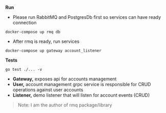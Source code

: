 **Run**
* Please run RabbitMQ and PostgresDb first so services can have ready connection
```shell
docker-compose up rmq db
```
* After rmq is ready, run services
```shell
docker-compose up gateway account_listener
```

**Tests**
```shell
go test ./... -v
```

* **Gateway,** exposes api for accounts management
* **User,** account management grpc service is responsible for CRUD operations against user accounts
* **Listener,** demo listener that will listen for account events (CRUD)

> Note: I am the author of rmq package/library